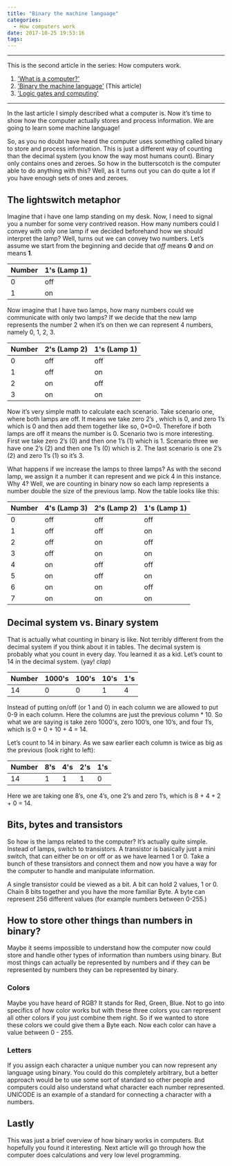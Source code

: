 ```yaml
---
title: "Binary the machine language"
categories:
  - How computers work
date: 2017-10-25 19:53:16
tags:
---
```


***
This is the second article in the series: How computers work.
1. ['What is a computer?'](/how-computers-work/what-is-a-computer)
2. ['Binary the machine language'](/how-computers-work/binary-the-machine-language) (This article)
3. ['Logic gates and computing'](/how-computers-work/logic-gates-and-computing)
***

In the last article I simply described what a computer is. Now it’s time to show how the computer actually stores and process information. We are going to learn some machine language!

So, as you no doubt have heard the computer uses something called binary to store and process information. This is just a different way of counting than the decimal system (you know the way most humans count). Binary only contains ones and zeroes. So how in the butterscotch is the computer able to do anything with this? Well, as it turns out you can do quite a lot if you have enough sets of ones and zeroes.

## The lightswitch metaphor
Imagine that i have one lamp standing on my desk. Now, I need to signal you a number for some very contrived reason. How many numbers could I convey with only one lamp if we decided beforehand how we should interpret the lamp? Well, turns out we can convey two numbers. Let’s assume we start from the beginning and decide that *off* means **0** and *on* means **1**.


| Number | 1's (Lamp 1) |
|--------|--------------|
| 0      | off          |
| 1      | on           |


Now imagine that I have two lamps, how many numbers could we communicate with only two lamps? If we decide that the new lamp represents the number 2 when it’s on then we can represent 4 numbers, namely 0, 1, 2, 3.


| Number | 2's (Lamp 2) | 1's (Lamp 1) |
|--------|--------------|--------------|
| 0      | off          | off          |
| 1      | off          | on           |
| 2      | on           | off          |
| 3      | on           | on           |


Now it’s very simple math to calculate each scenario. Take scenario one, where both lamps are off. It means we take zero 2’s , which is 0, and zero 1’s which is 0 and then add them together like so, 0+0=0. Therefore if both lamps are off it means the number is 0. Scenario two is more interesting. First we take zero 2’s (0) and then one 1’s (1) which is 1. Scenario three we have one 2’s (2) and then one 1’s (0) which is 2. The last scenario is one 2’s (2) and zero 1’s (1) so it’s 3.

What happens if we increase the lamps to three lamps? As with the second lamp, we assign it a number it can represent and we pick 4 in this instance. Why 4? Well, we are counting in binary now so each lamp represents a number double the size of the previous lamp. Now the table looks like this:

| Number | 4's (Lamp 3) | 2's (Lamp 2) | 1's (Lamp 1) |
|--------|--------------|--------------|--------------|
| 0      | off          | off          | off          |
| 1      | off          | off          | on           |
| 2      | off          | on           | off          |
| 3      | off          | on           | on           |
| 4      | on           | off          | off          |
| 5      | on           | off          | on           |
| 6      | on           | on           | off          |
| 7      | on           | on           | on           |



## Decimal system vs. Binary system
That is actually what counting in binary is like. Not terribly different from the decimal system if you think about it in tables. The decimal system is probably what you count in every day. You learned it as a kid. Let’s count to 14 in the decimal system. (yay! *clap*)

| Number | 1000's | 100's | 10's | 1's |
|--------|--------|-------|------|-----|
| 14     | 0      | 0     | 1    | 4   |

Instead of putting on/off (or 1 and 0) in each column we are allowed to put 0-9 in each column. Here the columns are just the previous column * 10. So what we are saying is take zero 1000's, zero 100’s, one 10’s, and four 1’s, which is 0 + 0 + 10 + 4 = 14.


Let’s count to 14 in binary. As we saw earlier each column is twice as big as the previous (look right to left):

| Number | 8's | 4's | 2's | 1's |
|--------|-----|-----|-----|-----|
| 14     | 1   | 1   | 1   | 0   |

Here we are taking one 8’s, one 4’s, one 2’s and zero 1’s, which is 8 + 4 + 2 + 0 = 14.


## Bits, bytes and transistors
So how is the lamps related to the computer? It’s actually quite simple. Instead of lamps, switch to transistors. A transistor is basically just a mini switch, that can either be on or off or as we have learned 1 or 0. Take a bunch of these transistors and connect them and now you have a way for the computer to handle and manipulate information.

A single transistor could be viewed as a bit. A bit can hold 2 values, 1 or 0. Chain 8 bits together and you have the more familiar Byte. A byte can represent 256 different values (for example numbers between 0-255.)

## How to store other things than numbers in binary?
Maybe it seems impossible to understand how the computer now could store and handle other types of information than numbers using binary. But most things can actually be represented by numbers and if they can be represented by numbers they can be represented by binary.

### Colors
Maybe you have heard of RGB? It stands for Red, Green, Blue. Not to go into specifics of how color works but with these three colors you can represent all other colors if you just combine them right. So if we wanted to store these colors we could give them a Byte each. Now each color can have a value between 0 - 255. 

### Letters
If you assign each character a unique number you can now represent any language using binary. You could do this completely arbitrary, but a better approach would be to use some sort of standard so other people and computers could also understand what character each number represented. UNICODE is an example of a standard for connecting a character with a numbers.


## Lastly
This was just a brief overview of how binary works in computers. But hopefully you found it interesting. Next article will go through how the computer does calculations and very low level programming.
